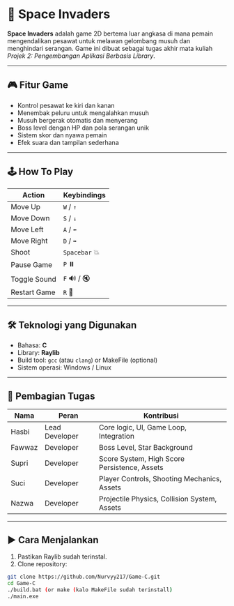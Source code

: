 # 🚀 Space Invaders 
**Space Invaders** adalah game 2D bertema luar angkasa di mana pemain mengendalikan pesawat untuk melawan gelombang musuh dan menghindari serangan. Game ini dibuat sebagai tugas akhir mata kuliah *Projek 2: Pengembangan Aplikasi Berbasis Library*.

---

## 🎮 Fitur Game

- Kontrol pesawat ke kiri dan kanan
- Menembak peluru untuk mengalahkan musuh
- Musuh bergerak otomatis dan menyerang
- Boss level dengan HP dan pola serangan unik
- Sistem skor dan nyawa pemain
- Efek suara dan tampilan sederhana

---

## 🕹️ How To Play

| Action         | Keybindings       |
|----------------|------------------|
| Move Up        | `W` / `↑️`         |
| Move Down      | `S` / `↓️`         |
| Move Left      | `A` / `⬅️`         |
| Move Right     | `D` / `➡️`         |
| Shoot          | `Spacebar` 💥     |
| Pause Game     | `P` ⏸️            |
| Toggle Sound   | `F` 🔊 / 🔇        |
| Restart Game   | `R` 🔁            |

---

## 🛠️ Teknologi yang Digunakan

- Bahasa: **C**
- Library: **Raylib**
- Build tool: `gcc` (atau `clang`) or MakeFile (optional)
- Sistem operasi: Windows / Linux

---

## 📑 Pembagian Tugas

| Nama   | Peran          | Kontribusi                                   |
| ------ | -------------- | -------------------------------------------- |
| Hasbi  | Lead Developer | Core logic, UI, Game Loop, Integration       |
| Fawwaz | Developer      | Boss Level, Star Background          |
| Supri  | Developer      | Score System, High Score Persistence, Assets |
| Suci   | Developer      | Player Controls, Shooting Mechanics, Assets  |
| Nazwa  | Developer      | Projectile Physics, Collision System, Assets |

---

## ▶️ Cara Menjalankan

1. Pastikan Raylib sudah terinstal.
2. Clone repository:

```bash
git clone https://github.com/Nurvyy217/Game-C.git
cd Game-C
./build.bat (or make (kalo MakeFile sudah terinstall)
./main.exe
```



